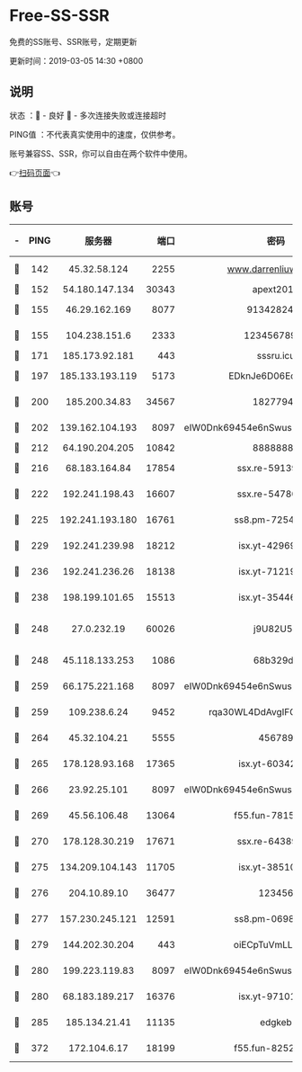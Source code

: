 # Free-SS-SSR

免费的SS账号、SSR账号，定期更新

更新时间：2019-03-05 14:30 +0800

## 说明

状态     ：🙂 - 良好 🙁 - 多次连接失败或连接超时

PING值   ：不代表真实使用中的速度，仅供参考。

账号兼容SS、SSR，你可以自由在两个软件中使用。

👉[扫码页面](https://liesauer.github.io/free-ss-ssr.github.io/)👈

## 账号

|-|PING|服务器|端口|密码|加密方式|区域|
|:----:|:----:|:-----:|-----:|:----:|:----:|:----:|
|🙂|142|45.32.58.124|2255|www.darrenliuwei.com|aes-256-cfb|JP|
|🙂|152|54.180.147.134|30343|apext2019|chacha20|KR|
|🙂|155|46.29.162.169|8077|9134282479|aes-256-cfb|RU|
|🙂|155|104.238.151.6|2333|12345678900|aes-256-cfb|JP|
|🙂|171|185.173.92.181|443|sssru.icu|rc4-md5|RU|
|🙂|197|185.133.193.119|5173|EDknJe6D06EoWDaw|aes-256-cfb|US|
|🙂|200|185.200.34.83|34567|18277940|aes-256-cfb|US|
|🙂|202|139.162.104.193|8097|eIW0Dnk69454e6nSwuspv9DmS201tQ0D|aes-256-cfb|JP|
|🙂|212|64.190.204.205|10842|88888888|rc4-md5|US|
|🙂|216|68.183.164.84|17854|ssx.re-59139311|aes-256-cfb|US|
|🙂|222|192.241.198.43|16607|ssx.re-54780207|aes-256-cfb|US|
|🙂|225|192.241.193.180|16761|ss8.pm-72545882|aes-256-cfb|US|
|🙂|229|192.241.239.98|18212|isx.yt-42969531|aes-256-cfb|US|
|🙂|236|192.241.236.26|18138|isx.yt-71219423|aes-256-cfb|US|
|🙂|238|198.199.101.65|15513|isx.yt-35446579|aes-256-cfb|US|
|🙂|248|27.0.232.19|60026|j9U82U53|xchacha20-ietf-poly1305|HK|
|🙂|248|45.118.133.253|1086|68b329da|aes-256-cfb|SG|
|🙂|259|66.175.221.168|8097|eIW0Dnk69454e6nSwuspv9DmS201tQ0D|aes-256-cfb|US|
|🙂|259|109.238.6.24|9452|rqa30WL4DdAvgIFG6Fs3znzTa|aes-256-cfb|FR|
|🙂|264|45.32.104.21|5555|456789|aes-256-cfb|SG|
|🙂|265|178.128.93.168|17365|isx.yt-60342023|aes-256-cfb|SG|
|🙂|266|23.92.25.101|8097|eIW0Dnk69454e6nSwuspv9DmS201tQ0D|aes-256-cfb|US|
|🙂|269|45.56.106.48|13064|f55.fun-78155284|aes-256-cfb|US|
|🙂|270|178.128.30.219|17671|ssx.re-64389778|aes-256-cfb|SG|
|🙂|275|134.209.104.143|11705|isx.yt-38510096|aes-256-cfb|SG|
|🙂|276|204.10.89.10|36477|123456|aes-256-cfb|US|
|🙂|277|157.230.245.121|12591|ss8.pm-06983018|aes-256-cfb|SG|
|🙂|279|144.202.30.204|443|oiECpTuVmLLxk4Ts|aes-256-cfb|US|
|🙂|280|199.223.119.83|8097|eIW0Dnk69454e6nSwuspv9DmS201tQ0D|aes-256-cfb|US|
|🙂|280|68.183.189.217|16376|isx.yt-97101614|aes-256-cfb|SG|
|🙂|285|185.134.21.41|11135|edgkeb|aes-256-cfb|GB|
|🙂|372|172.104.6.17|18199|f55.fun-82524174|aes-256-cfb|US|
